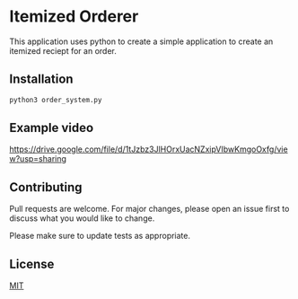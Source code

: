 # Itemized Orderer


This application uses python to create a simple application to create an itemized reciept for an order.


## Installation


```python
python3 order_system.py
```

## Example video

https://drive.google.com/file/d/1tJzbz3JlHOrxUacNZxipVIbwKmgoOxfg/view?usp=sharing

## Contributing

Pull requests are welcome. For major changes, please open an issue first
to discuss what you would like to change.

Please make sure to update tests as appropriate.

## License

[MIT](https://choosealicense.com/licenses/mit/)

